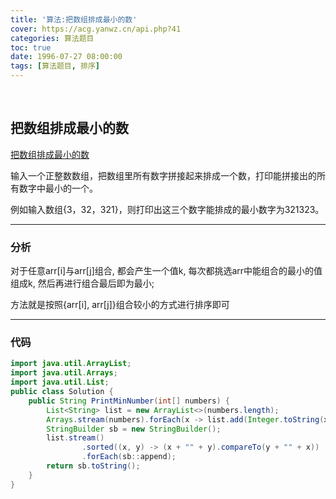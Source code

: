 ```yaml
---
title: '算法:把数组排成最小的数'
cover: https://acg.yanwz.cn/api.php?41
categories: 算法题目
toc: true
date: 1996-07-27 08:00:00
tags: [算法题目, 排序]
---
```


<br/>

<!--more-->

## 把数组排成最小的数

[把数组排成最小的数](https://www.nowcoder.com/practice/8fecd3f8ba334add803bf2a06af1b993?tpId=13&tqId=11185&tPage=2&rp=1&ru=%2Fta%2Fcoding-interviews&qru=%2Fta%2Fcoding-interviews%2Fquestion-ranking)

输入一个正整数数组，把数组里所有数字拼接起来排成一个数，打印能拼接出的所有数字中最小的一个。

例如输入数组{3，32，321}，则打印出这三个数字能排成的最小数字为321323。

****

### 分析

对于任意arr[i]与arr[j]组合, 都会产生一个值k, 每次都挑选arr中能组合的最小的值组成k, 然后再进行组合最后即为最小;

方法就是按照{arr[i], arr[j]}组合较小的方式进行排序即可

****

### 代码

```java
import java.util.ArrayList;
import java.util.Arrays;
import java.util.List;
public class Solution {
    public String PrintMinNumber(int[] numbers) {
        List<String> list = new ArrayList<>(numbers.length);
        Arrays.stream(numbers).forEach(x -> list.add(Integer.toString(x)));
        StringBuilder sb = new StringBuilder();
        list.stream()
                .sorted((x, y) -> (x + "" + y).compareTo(y + "" + x))
                .forEach(sb::append);
        return sb.toString();
    }
}
```

